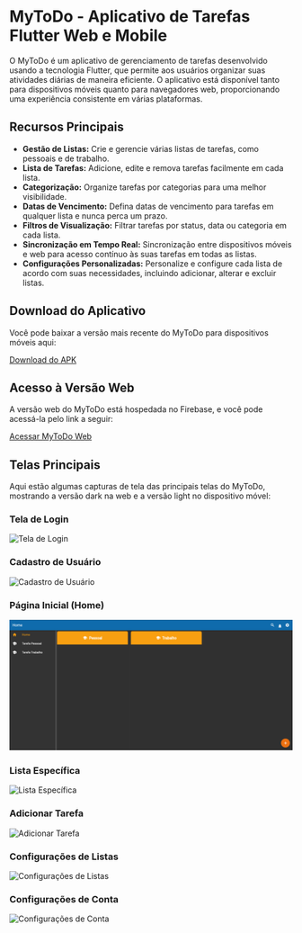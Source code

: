 # MyToDo - Aplicativo de Tarefas Flutter Web e Mobile

O MyToDo é um aplicativo de gerenciamento de tarefas desenvolvido usando a tecnologia Flutter, que permite aos usuários organizar suas atividades diárias de maneira eficiente. O aplicativo está disponível tanto para dispositivos móveis quanto para navegadores web, proporcionando uma experiência consistente em várias plataformas.

## Recursos Principais

- **Gestão de Listas:** Crie e gerencie várias listas de tarefas, como pessoais e de trabalho.
- **Lista de Tarefas:** Adicione, edite e remova tarefas facilmente em cada lista.
- **Categorização:** Organize tarefas por categorias para uma melhor visibilidade.
- **Datas de Vencimento:** Defina datas de vencimento para tarefas em qualquer lista e nunca perca um prazo.
- **Filtros de Visualização:** Filtrar tarefas por status, data ou categoria em cada lista.
- **Sincronização em Tempo Real:** Sincronização entre dispositivos móveis e web para acesso contínuo às suas tarefas em todas as listas.
- **Configurações Personalizadas:** Personalize e configure cada lista de acordo com suas necessidades, incluindo adicionar, alterar e excluir listas.


## Download do Aplicativo

Você pode baixar a versão mais recente do MyToDo para dispositivos móveis aqui:

[Download do APK](link_para_o_seu_apk)

## Acesso à Versão Web

A versão web do MyToDo está hospedada no Firebase, e você pode acessá-la pelo link a seguir:

[Acessar MyToDo Web](link_para_a_versao_web)

## Telas Principais

Aqui estão algumas capturas de tela das principais telas do MyToDo, mostrando a versão dark na web e a versão light no dispositivo móvel:

### Tela de Login

![Tela de Login](link_para_imagem_login)

### Cadastro de Usuário

![Cadastro de Usuário](link_para_imagem_cadastro)

### Página Inicial (Home)

![Página Inicial](https://github.com/kelcalegari/MyToDoWeb/blob/master/Imagens/homeWeb.png)

### Lista Específica

![Lista Específica](link_para_imagem_lista)

### Adicionar Tarefa

![Adicionar Tarefa](link_para_imagem_adicionar_tarefa)

### Configurações de Listas

![Configurações de Listas](link_para_imagem_config_listas)

### Configurações de Conta

![Configurações de Conta](link_para_imagem_config_conta)

